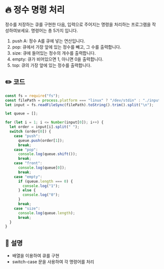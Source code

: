 # 🔥 정수 명령 처리
정수를 저장하는 큐를 구현한 다음, 입력으로 주어지는 명령을 처리하는 프로그램을 작성하여보세요. 명령어는 총 5가지 입니다.

1. push A: 정수 A를 큐에 넣는 연산입니다.
2. pop: 큐에서 가장 앞에 있는 정수를 빼고, 그 수를 출력합니다.
3. size: 큐에 들어있는 정수의 개수를 출력합니다.
4. empty: 큐가 비어있으면 1, 아니면 0을 출력합니다.
5. top: 큐의 가장 앞에 있는 정수를 출력합니다.

## ✏️ 코드
```js
const fs = require("fs");
const filePath = process.platform === "linux" ? "/dev/stdin" : "./input.txt";
let input = fs.readFileSync(filePath).toString().trim().split("\n");

let queue = [];

for (let i = 1; i <= Number(input[0]); i++) {
  let order = input[i].split(" ");
  switch (order[0]) {
    case "push":
      queue.push(order[1]);
      break;
    case "pop":
      console.log(queue.shift());
      break;
    case "front":
      console.log(queue[0]);
      break;
    case "empty":
      if (queue.length === 0) {
        console.log("1");
      } else {
        console.log("0");
      }
      break;
    case "size":
      console.log(queue.length);
      break;
  }
}
```

## 🌱 설명
- 배열을 이용하여 큐를 구현
- switch-case 문을 사용하여 각 명령어를 처리